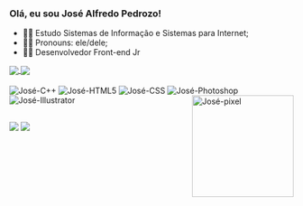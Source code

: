 ### Olá, eu sou José Alfredo Pedrozo!

- 🐱‍💻 Estudo Sistemas de Informação e Sistemas para Internet;
- 🐱‍👤 Pronouns: ele/dele;
- 🐱‍🚀 Desenvolvedor Front-end Jr


<a href="https://github.com/JosePedrozo/github-readme-stats">
 <img align="center" src="https://github-readme-stats.vercel.app/api?username=JosePedrozo&show_icons=true&theme=radical&include_all_commits=true" />
 <img align="center" src="https://github-readme-stats.vercel.app/api/top-langs/?username=JosePedrozo&layout=compact&theme=radical" />
</a>

<div style="display: inline_block"><br>
  <img align="center" alt="José-C++" src="https://img.shields.io/badge/C%2B%2B-00599C?style=for-the-badge&logo=c%2B%2B&logoColor=white" />
  <img align="center" alt="José-HTML5" src="https://img.shields.io/badge/HTML5-E34F26?style=for-the-badge&logo=html5&logoColor=white" />
  <img align="center" alt="José-CSS" src="https://img.shields.io/badge/CSS-239120?&style=for-the-badge&logo=css3&logoColor=white" />
  <img align="center" alt="José-Photoshop" src="https://aleen42.github.io/badges/src/photoshop.svg" />
  <img align="center" alt="José-Illustrator" src="https://aleen42.github.io/badges/src/illustrator.svg" />
  <img align="right" alt="José-pixel" height="180" width="180" src="https://cdn.discordapp.com/attachments/781335367595982903/888220839718309888/animate.gif" />
</div>

##
 
 <div>
  <a href="https://nightlarva.itch.io" target="_blank"><img src="https://img.shields.io/badge/Itch.io-FA5C5C?style=for-the-badge&logo=itch.io&logoColor=white" target="_blank"></a>
  <a href="https://www.linkedin.com/in/josealfredoo/" target="_blank"><img src="https://img.shields.io/badge/LinkedIn-0077B5?style=for-the-badge&logo=linkedin&logoColor=white" target="_blank"></a>
  
 </div
      
  
